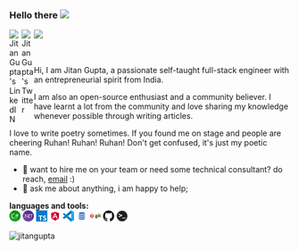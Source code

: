 ### Hello there <img src="https://media.giphy.com/media/hvRJCLFzcasrR4ia7z/giphy.gif" width="25px">

<a href="https://www.linkedin.com/in/jitangupta/">
  <img align="left" alt="Jitan Gupta's LinkedIN" width="22px" src="https://raw.githubusercontent.com/peterthehan/peterthehan/master/assets/linkedin.svg" />
</a>
 
<a href="https://twitter.com/jitanguptapage">
  <img align="left" alt="Jitan Gupta's Twitter" width="22px" src="https://raw.githubusercontent.com/peterthehan/peterthehan/master/assets/twitter.svg" />
</a>

![](https://visitor-badge.glitch.me/badge?page_id=jitangupta.jitangupta)

<br />

Hi, I am Jitan Gupta, a passionate self-taught full-stack engineer with an entrepreneurial spirit from India.

I am also an open-source enthusiast and a community believer. I have learnt a lot from the community and love sharing my knowledge whenever possible through writing articles.

I love to write poetry sometimes. If you found me on stage and people are cheering Ruhan! Ruhan! Ruhan! Don't get confused, it's just my poetic name.

- 💼 want to hire me on your team or need some technical consultant? do reach, [email](mailto:hi@jitangupta.com) :)
- 💬 ask me about anything, i am happy to help;

**languages and tools:**  
<code><img height="20" src="https://raw.githubusercontent.com/github/explore/80688e429a7d4ef2fca1e82350fe8e3517d3494d/topics/csharp/csharp.png"></code>
<code><img height="20" src="https://raw.githubusercontent.com/github/explore/5c058a388828bb5fde0bcafd4bc867b5bb3f26f3/topics/dotnet/dotnet.png"></code>
<code><img height="20" src="https://raw.githubusercontent.com/github/explore/80688e429a7d4ef2fca1e82350fe8e3517d3494d/topics/typescript/typescript.png"></code>
<code><img height="20" src="https://raw.githubusercontent.com/github/explore/80688e429a7d4ef2fca1e82350fe8e3517d3494d/topics/angular/angular.png"></code>
<code><img alt="Visual Studio Code" width="20" src="https://raw.githubusercontent.com/github/explore/80688e429a7d4ef2fca1e82350fe8e3517d3494d/topics/visual-studio-code/visual-studio-code.png" /></code>
<code><img alt="SQL" width="20" src="https://raw.githubusercontent.com/github/explore/80688e429a7d4ef2fca1e82350fe8e3517d3494d/topics/sql/sql.png" /></code>
<code><img alt="Git" width="20" src="https://raw.githubusercontent.com/github/explore/80688e429a7d4ef2fca1e82350fe8e3517d3494d/topics/git/git.png" /></code>
<code><img alt="GitHub" width="20" src="https://raw.githubusercontent.com/github/explore/78df643247d429f6cc873026c0622819ad797942/topics/github/github.png" /></code>
<code><img alt="Terminal" width="20" src="https://raw.githubusercontent.com/github/explore/80688e429a7d4ef2fca1e82350fe8e3517d3494d/topics/terminal/terminal.png" /></code>

<p align="left">  
  <img src="https://github-readme-stats.vercel.app/api?username=jitangupta&show_icons=false" alt="jitangupta" />
 </p>
